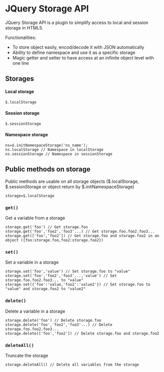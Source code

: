 JQuery Storage API
==================

JQuery Storage API is a plugin to simplify access to local and session storage in HTML5.

Functionalities:
* To store object easily, encod/decode it with JSON automatically
* Ability to define namespace and use it as a specific storage
* Magic getter and setter to have access at an infinite object level with one line


Storages
--------
#### Local storage
    $.localStorage

#### Session storage
    $.sessionStorage
    
#### Namespace storage
    ns=$.initNamespaceStorage('ns_name');
    ns.localStorage // Namespace in localStorage
    ns.sessionStorage // Namespace in sessionStorage


Public methods on storage
-------------------------

Public methods are usable on all storage objects ($.localStorage, $.sessionStorage or object return by $.initNamespaceStorage)

    storage=$.localStorage

### `get()`
Get a variable from a storage

    storage.get('foo') // Get storage.foo
    storage.get('foo','foo2','foo3'...) // Get storage.foo.foo2.foo3...
    storage.get(['foo','foo2']) // Get storage.foo and storage.foo2 in an object ({foo:storage.foo,foo2:storage.foo2})
    
### `set()`
Set a variable in a storage

    storage.set('foo','value') // Set storage.foo to "value"
    storage.set('foo','foo2','foo3'...,'value') // Set storage.foo.foo2.foo3... to "value"
    storage.set({'foo':'value,'foo2':'value2'}) // Set storage.foo to "value" and storage.foo2 to "value2"

### `delete()`
Delete a variable in a storage

    storage.delete('foo') // Delete storage.foo
    storage.delete('foo','foo2','foo3'...) // Delete storage.foo.foo2.foo3...
    storage.delete(['foo','foo2']) // Delete storage.foo and storage.foo2
    
### `deleteAll()`
Truncate the storage

    storage.deleteAll() // Delete all variables from the storage
